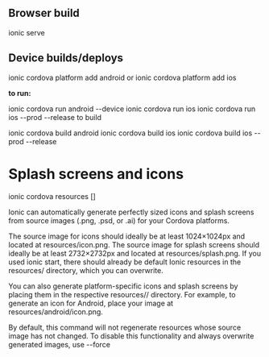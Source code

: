 ## Browser build
ionic serve

## Device builds/deploys
ionic cordova platform add android
or
ionic cordova platform add ios

**to run:**

ionic cordova run android --device
ionic cordova run ios
ionic cordova run ios --prod --release
to build

ionic cordova build android
ionic cordova build ios
ionic cordova build ios --prod --release

# Splash screens and icons
ionic cordova resources [<platform>]

Ionic can automatically generate perfectly sized icons and splash screens from source images (.png, .psd, or .ai) for your Cordova platforms.

The source image for icons should ideally be at least 1024×1024px and located at resources/icon.png. The source image for splash screens should ideally be at least 2732×2732px and located at resources/splash.png. If you used ionic start, there should already be default Ionic resources in the resources/ directory, which you can overwrite.

You can also generate platform-specific icons and splash screens by placing them in the respective resources/<platform>/ directory. For example, to generate an icon for Android, place your image at resources/android/icon.png.

By default, this command will not regenerate resources whose source image has not changed. To disable this functionality and always overwrite generated images, use --force